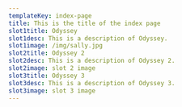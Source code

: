 ```yaml
---
templateKey: index-page
title: This is the title of the index page
slot1title: Odyssey
slot1desc: This is a description of Odyssey.
slot1image: /img/sally.jpg
slot2title: Odyssey 2
slot2desc: This is a description of Odyssey 2.
slot2image: slot 2 image
slot3title: Odyssey 3
slot3desc: This is a description of Odyssey 3.
slot3image: slot 3 image
---
```


